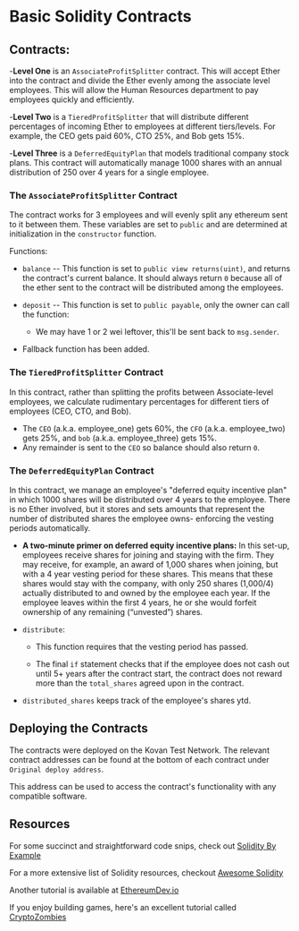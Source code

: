 # Basic Solidity Contracts

## Contracts:

-**Level One** is an `AssociateProfitSplitter` contract. This will accept Ether into the contract and divide the Ether evenly among the associate level employees. This will allow the Human Resources department to pay employees quickly and efficiently.

-**Level Two** is a `TieredProfitSplitter` that will distribute different percentages of incoming Ether to employees at different tiers/levels. For example, the CEO gets paid 60%, CTO 25%, and Bob gets 15%.

-**Level Three** is a `DeferredEquityPlan` that models traditional company stock plans. This contract will automatically manage 1000 shares with an annual distribution of 250 over 4 years for a single employee.

### The `AssociateProfitSplitter` Contract

The contract works for 3 employees and will evenly split any ethereum sent to it between them. These variables are set to `public` and are determined at initialization in the `constructor` function.

Functions:

* `balance` -- This function is set to `public view returns(uint)`, and returns the contract's current balance. It should always return `0` because all of the ether sent to the contract will be distributed among the employees. 

* `deposit` -- This function is set to `public payable`, only the owner can call the function:

    * We may have 1 or 2 wei leftover, this'll be sent back to `msg.sender`. 

* Fallback function has been added.

### The `TieredProfitSplitter` Contract

In this contract, rather than splitting the profits between Associate-level employees, we calculate rudimentary percentages for different tiers of employees (CEO, CTO, and Bob).

* The `CEO` (a.k.a. employee_one) gets 60%, the `CFO` (a.k.a. employee_two) gets 25%, and `bob` (a.k.a. employee_three) gets 15%.
* Any remainder is sent to the `CEO` so balance should also return `0`.

### The `DeferredEquityPlan` Contract

In this contract, we manage an employee's "deferred equity incentive plan" in which 1000 shares will be distributed over 4 years to the employee. There is no Ether involved, but it stores and sets amounts that represent the number of distributed shares the employee owns- enforcing the vesting periods automatically.

* **A two-minute primer on deferred equity incentive plans:** In this set-up, employees receive shares for joining and staying with the firm. They may receive, for example, an award of 1,000 shares when joining, but with a 4 year vesting period for these shares. This means that these shares would stay with the company, with only 250 shares (1,000/4) actually distributed to and owned by the employee each year. If the employee leaves within the first 4 years, he or she would forfeit ownership of any remaining (“unvested”) shares.

* `distribute`:

  * This function requires that the vesting period has passed.

  * The final `if` statement checks that if the employee does not cash out until 5+ years after the contract start, the contract does not reward more than the `total_shares` agreed upon in the contract.

* `distributed_shares` keeps track of the employee's shares ytd.

## Deploying the Contracts

The contracts were deployed on the Kovan Test Network. The relevant contract addresses can be found at the bottom of each contract under `Original deploy address`.

This address can be used to access the contract's functionality with any compatible software.

## Resources

For some succinct and straightforward code snips, check out [Solidity By Example](https://github.com/raineorshine/solidity-by-example)

For a more extensive list of Solidity resources, checkout [Awesome Solidity](https://github.com/bkrem/awesome-solidity)

Another tutorial is available at [EthereumDev.io](https://ethereumdev.io/)

If you enjoy building games, here's an excellent tutorial called [CryptoZombies](https://cryptozombies.io/)
